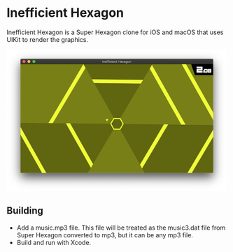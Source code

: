 # Inefficient Hexagon
Inefficient Hexagon is a Super Hexagon clone for iOS and macOS that uses UIKit to render the graphics.

![Screenshot](screenshot.png)

## Building

- Add a music.mp3 file. This file will be treated as the music3.dat file from Super Hexagon converted to mp3, but it can be any mp3 file.
- Build and run with Xcode.